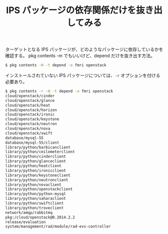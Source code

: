 ﻿---
layout: post
title:  "IPS パッケージの依存関係だけを抜き出してみる"
---


ターゲットとなる IPS パッケージが、どのようなパッケージに依存しているかを確認する。
pkg contents -m でもいいけど、depend だけを抜き出す方法。

```bash
$ pkg contents -H -t depend -o fmri openstack
```

インストールされていない IPS パッケージについては、`-r` オプションを付ける必要あり。

```bash
$ pkg contents -r -H -t depend -o fmri openstack
cloud/openstack/cinder
cloud/openstack/glance
cloud/openstack/heat
cloud/openstack/horizon
cloud/openstack/ironic
cloud/openstack/keystone
cloud/openstack/neutron
cloud/openstack/nova
cloud/openstack/swift
database/mysql-55
database/mysql-55/client
library/python/barbicanclient
library/python/ceilometerclient
library/python/cinderclient
library/python/glanceclient
library/python/heatclient
library/python/ironicclient
library/python/keystoneclient
library/python/neutronclient
library/python/novaclient
library/python/openstackclient
library/python/python-mysql
library/python/saharaclient
library/python/swiftclient
library/python/troveclient
network/amqp/rabbitmq
pkg:/cloud/openstack@0.2014.2.2
release/evaluation
system/management/rad/module/rad-evs-controller
```